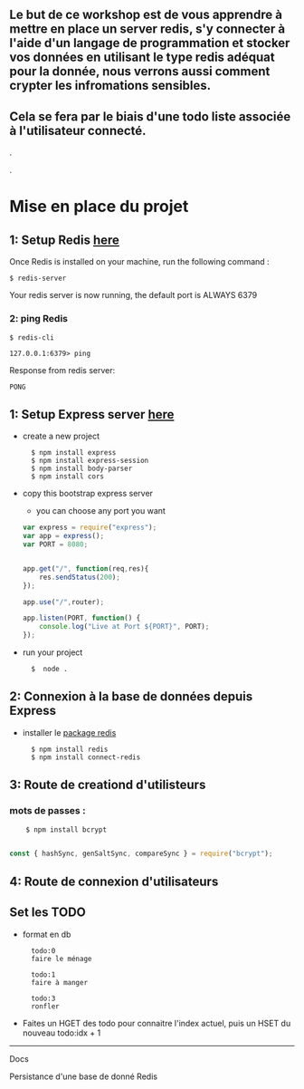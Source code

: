 ## Le but de ce workshop est de vous apprendre à mettre en place un server redis, s'y connecter à l'aide d'un langage de programmation et stocker vos données en utilisant le type redis adéquat pour la donnée, nous verrons aussi comment crypter les infromations sensibles. 
## Cela se fera par le biais d'une todo liste associée à l'utilisateur connecté.

.

.
# Mise en place du projet


## 1: Setup Redis <a href='https://redis.io/docs/getting-started/installation/'> here</a>

Once Redis is installed on your machine, run the following command :

    $ redis-server


Your redis server is now running, the default port is ALWAYS 6379

### 2: ping Redis 


    $ redis-cli

    127.0.0.1:6379> ping

Response from redis server:
    
    PONG


## 1: Setup Express server <a href='https://redis.io/docs/getting-started/installation/'> here</a>


- create a new project
        
        $ npm install express
        $ npm install express-session
        $ npm install body-parser
        $ npm install cors


- copy this bootstrap express server
    - you can choose any port you want
    ```js
    var express = require("express");
    var app = express();
    var PORT = 8080;


    app.get("/", function(req,res){
        res.sendStatus(200);
    });

    app.use("/",router);

    app.listen(PORT, function() {
        console.log("Live at Port ${PORT}", PORT);
    });
    ```


- run your project
    
        $  node .

## 2: Connexion à la base de données depuis Express
- installer le <a href="https://www.npmjs.com/package/redis?activeTab=readme"> package redis</a>
    
        $ npm install redis
        $ npm install connect-redis
## 3: Route de creationd d'utilisteurs

### mots de passes :

        $ npm install bcrypt
```js

const { hashSync, genSaltSync, compareSync } = require("bcrypt");

```
## 4: Route de connexion d'utilisateurs 


## Set les TODO
- format en db
    
        todo:0
        faire le ménage 
        
        todo:1
        faire à manger
        
        todo:3
        ronfler
- Faites un HGET des todo pour connaitre l'index actuel, puis un HSET du nouveau todo:idx + 1

*** 
Docs

<a herf='https://redis.io/docs/management/persistence/'> Persistance d'une base de donné Redis</a>